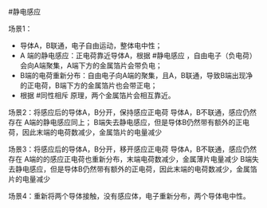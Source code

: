 #静电感应

场景1：
- 导体A，B联通，电子自由运动，整体电中性；
- A 端的静电感应：正电荷靠近导体A，根据 #静电感应 ，自由电子（负电荷）会向A端聚集，A端下方的金属箔片会带负电；
- B端的电荷重新分布：自由电子向A端的聚集，且A，B联通，导致B端出现净的正电荷，B端下方的金属箔片也会带正电；
- 根据 #同性相斥 原理，两个金属箔片会相互靠近。 

场景2：将感应后的导体A，B分开，保持感应正电荷
导体A，B不联通，感应仍然存在
A端的静电感应同上；
B端失去静电感应，但是导体B仍然带有额外的正电荷，因此末端的电荷数减少，金属箔片的电量减少

场景3：将感应后的导体A，B分开，移开感应正电荷
导体A，B不联通，感应仍然存在
A端的的感应正电荷也重新分布，末端电荷数减少，金属薄片电量减少
B端失去静电感应，但是导体B仍然带有额外的正电荷，因此末端的电荷数减少，金属箔片的电量减少

场景4：重新将两个导体接触，没有感应体，电子重新分布，两个导体电中性。